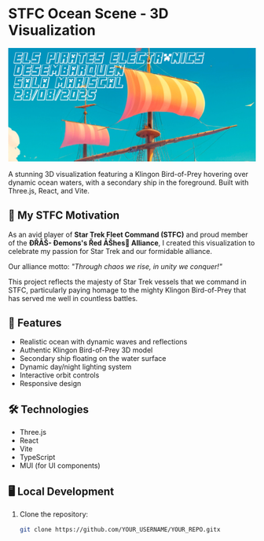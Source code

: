 # STFC Ocean Scene - 3D Visualization

![Klingon Bird-of-Prey over Ocean](public/screenshot.jpg)

A stunning 3D visualization featuring a Klingon Bird-of-Prey hovering over dynamic ocean waters, with a secondary ship in the foreground. Built with Three.js, React, and Vite.

## 🌟 My STFC Motivation

As an avid player of **Star Trek Fleet Command (STFC)** and proud member of the **ÐŘÅŠ- Ðemons's Řed ÅŠhes🍁 Alliance**, I created this visualization to celebrate my passion for Star Trek and our formidable alliance.

Our alliance motto: *"Through chaos we rise, in unity we conquer!"*

This project reflects the majesty of Star Trek vessels that we command in STFC, particularly paying homage to the mighty Klingon Bird-of-Prey that has served me well in countless battles.

## 🚀 Features

- Realistic ocean with dynamic waves and reflections
- Authentic Klingon Bird-of-Prey 3D model
- Secondary ship floating on the water surface
- Dynamic day/night lighting system
- Interactive orbit controls
- Responsive design

## 🛠️ Technologies

- Three.js
- React
- Vite
- TypeScript
- MUI (for UI components)

## 🖥️ Local Development

1. Clone the repository:
   ```bash
   git clone https://github.com/YOUR_USERNAME/YOUR_REPO.gitx